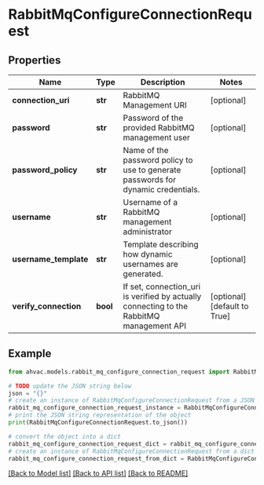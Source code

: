 # RabbitMqConfigureConnectionRequest


## Properties

Name | Type | Description | Notes
------------ | ------------- | ------------- | -------------
**connection_uri** | **str** | RabbitMQ Management URI | [optional] 
**password** | **str** | Password of the provided RabbitMQ management user | [optional] 
**password_policy** | **str** | Name of the password policy to use to generate passwords for dynamic credentials. | [optional] 
**username** | **str** | Username of a RabbitMQ management administrator | [optional] 
**username_template** | **str** | Template describing how dynamic usernames are generated. | [optional] 
**verify_connection** | **bool** | If set, connection_uri is verified by actually connecting to the RabbitMQ management API | [optional] [default to True]

## Example

```python
from ahvac.models.rabbit_mq_configure_connection_request import RabbitMqConfigureConnectionRequest

# TODO update the JSON string below
json = "{}"
# create an instance of RabbitMqConfigureConnectionRequest from a JSON string
rabbit_mq_configure_connection_request_instance = RabbitMqConfigureConnectionRequest.from_json(json)
# print the JSON string representation of the object
print(RabbitMqConfigureConnectionRequest.to_json())

# convert the object into a dict
rabbit_mq_configure_connection_request_dict = rabbit_mq_configure_connection_request_instance.to_dict()
# create an instance of RabbitMqConfigureConnectionRequest from a dict
rabbit_mq_configure_connection_request_from_dict = RabbitMqConfigureConnectionRequest.from_dict(rabbit_mq_configure_connection_request_dict)
```
[[Back to Model list]](../README.md#documentation-for-models) [[Back to API list]](../README.md#documentation-for-api-endpoints) [[Back to README]](../README.md)


